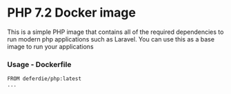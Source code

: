 # PHP 7.2 Docker image

This is a simple PHP image that contains all of the required dependencies to run modern php applications such as Laravel. You can use this as a base image to run your applications

### Usage - Dockerfile
```
FROM deferdie/php:latest
...
```